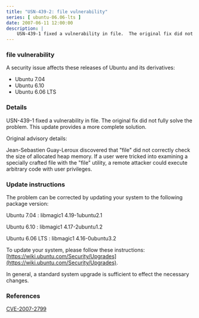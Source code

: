 ```yaml
---
title: "USN-439-2: file vulnerability"
series: [ ubuntu-06.06-lts ]
date: 2007-06-11 12:00:00
description: |
    USN-439-1 fixed a vulnerability in file.  The original fix did not fully solve the problem.  This update provides a more complete solution.
--- 
```

 
### file vulnerability

A security issue affects these releases of Ubuntu and its derivatives:

* Ubuntu 7.04
* Ubuntu 6.10
* Ubuntu 6.06 LTS

### Details

USN-439-1 fixed a vulnerability in file. The original fix did not fully solve the problem. This update provides a more complete solution.

Original advisory details:

 Jean-Sebastien Guay-Leroux discovered that &quot;file&quot; did not correctly check the size of allocated heap memory. If a user were tricked into examining a specially crafted file with the &quot;file&quot; utility, a remote attacker could execute arbitrary code with user privileges.

### Update instructions

The problem can be corrected by updating your system to the following package version:

Ubuntu 7.04
 : libmagic1 <span>4.19-1ubuntu2.1</span>

Ubuntu 6.10
 : libmagic1 <span>4.17-2ubuntu1.2</span>

Ubuntu 6.06 LTS
 : libmagic1 <span>4.16-0ubuntu3.2</span>

To update your system, please follow these instructions: [https://wiki.ubuntu.com/Security/Upgrades](https://wiki.ubuntu.com/Security/Upgrades).

In general, a standard system upgrade is sufficient to effect the necessary changes.

### References

 [CVE-2007-2799](http://people.ubuntu.com/~ubuntu-security/cve/CVE-2007-2799)
 
